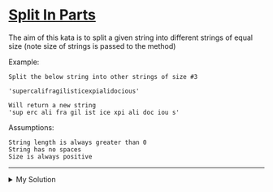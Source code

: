 # [Split In Parts](https://www.codewars.com/kata/5650ab06d11d675371000003)

The aim of this kata is to split a given string into different strings of equal size (note size of strings is passed to
the method)

Example:

    Split the below string into other strings of size #3

    'supercalifragilisticexpialidocious'

    Will return a new string
    'sup erc ali fra gil ist ice xpi ali doc iou s'

Assumptions:

    String length is always greater than 0
    String has no spaces
    Size is always positive

---

<details><summary>My Solution</summary>

```js
var splitInParts = function (s, partLength) {
  let result = []
  while (s) {
    result.push(s.slice(0, partLength))
    s = s.slice(partLength)
  }

  return result.join(' ')
}
```

</details>
